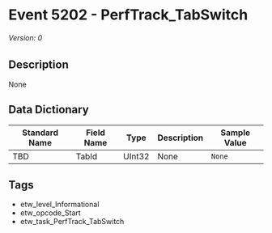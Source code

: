 # Event 5202 - PerfTrack_TabSwitch
###### Version: 0

## Description
None

## Data Dictionary
|Standard Name|Field Name|Type|Description|Sample Value|
|---|---|---|---|---|
|TBD|TabId|UInt32|None|`None`|

## Tags
* etw_level_Informational
* etw_opcode_Start
* etw_task_PerfTrack_TabSwitch